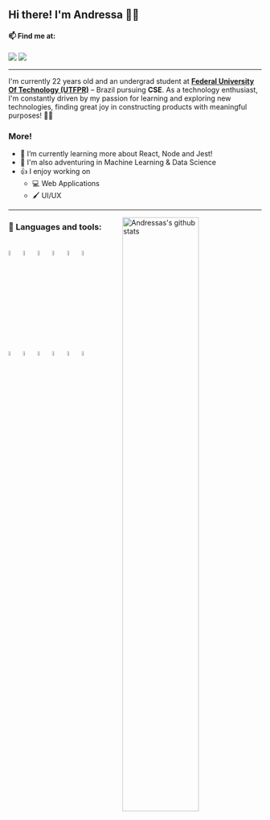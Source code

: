 ## Hi there! I'm Andressa 👩‍💻

#### 📫 Find me at:
<div>
  <a href="mailto:andressafgdias@gmail.com" target="_blank" ><img src="https://img.shields.io/badge/Gmail-D14836?style=for-the-badge&logo=gmail&logoColor=white"></a>
  <a href="https://www.linkedin.com/in/andressa-gobbo-9264a61a9/" target="_blank" ><img src="https://img.shields.io/badge/LinkedIn-0077B5?style=for-the-badge&logo=linkedin&logoColor=white"></a>
</div>
<hr>
<p>
  I'm currently 22 years old and an undergrad student at <strong><a href="http://www.utfpr.edu.br/">Federal University Of Technology (UTFPR)</a></strong> – Brazil pursuing <strong>CSE</strong>. As a technology enthusiast, I'm constantly driven by my passion for learning and exploring new technologies, finding great joy in constructing products with meaningful purposes! 💙🚀
</p>

### More!
- 🌱 I’m currently learning more about React, Node and Jest!
- 🧗 I'm also adventuring in Machine Learning & Data Science
- 👍 I enjoy working on
  - 💻 Web Applications
  - 🖌️ UI/UX

<hr>

<p>
  <a href="https://github.com/andressafgd/handle-path-oz">
    <img width="55%" align="right" alt="Andressas's github stats" src="https://github-readme-stats.vercel.app/api?username=andressafgd&count_private=true&show_icons=true&theme=radical" />
  </a>

  ### 🧰 Languages and tools: 
  <br/>
  <code><img width="5%" src="https://cdn.jsdelivr.net/gh/devicons/devicon/icons/css3/css3-original.svg"></code>
  <code><img width="5%" src="https://cdn.jsdelivr.net/gh/devicons/devicon/icons/html5/html5-original.svg"></code>
  <code><img width="5%" src="https://cdn.jsdelivr.net/gh/devicons/devicon/icons/javascript/javascript-original.svg"></code>
  <code><img width="5%" src="https://cdn.jsdelivr.net/gh/devicons/devicon/icons/typescript/typescript-original.svg"></code>
  <code><img width="5%" src="https://cdn.jsdelivr.net/gh/devicons/devicon/icons/jest/jest-plain.svg"></code>
  <code><img width="5%" src="https://cdn.jsdelivr.net/gh/devicons/devicon/icons/c/c-original.svg"></code>
  <br />
  <code><img width="5%" src="https://cdn.jsdelivr.net/gh/devicons/devicon/icons/mysql/mysql-original.svg"></code>
  <code><img width="5%" src="https://cdn.jsdelivr.net/gh/devicons/devicon/icons/nodejs/nodejs-original.svg"></code>
  <code><img width="5%" src="https://cdn.jsdelivr.net/gh/devicons/devicon/icons/sequelize/sequelize-original.svg"></code>
  <code><img width="5%" src="https://cdn.jsdelivr.net/gh/devicons/devicon/icons/python/python-original.svg"></code>
  <code><img width="5%" src="https://cdn.jsdelivr.net/gh/devicons/devicon/icons/photoshop/photoshop-plain.svg"></code>
  <code><img width="5%" src="https://cdn.jsdelivr.net/gh/devicons/devicon/icons/illustrator/illustrator-plain.svg"></code>
</p>



